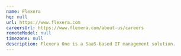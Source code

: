 ```yaml
---
name: Flexera
hq: null
url: https://www.flexera.com
careersUrl: https://www.flexera.com/about-us/careers
remoteModel: null
timezone: null
description: Flexera One is a SaaS-based IT management solution.
---
```

